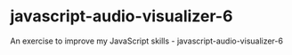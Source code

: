 # javascript-audio-visualizer-6
An exercise to improve my JavaScript skills - javascript-audio-visualizer-6
